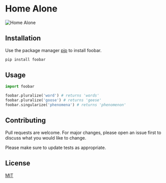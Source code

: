 # Home Alone

![Home Alone](https://www.google.com/url?sa=i&url=https%3A%2F%2Fwww.imdb.com%2Ftitle%2Ftt0099785%2F&psig=AOvVaw2jFJ_hPyNRxpxqX7MunrH9&ust=1603573526242000&source=images&cd=vfe&ved=0CAIQjRxqFwoTCPj1n4rPy-wCFQAAAAAdAAAAABAD)

## Installation

Use the package manager [pip](https://pip.pypa.io/en/stable/) to install foobar.

```bash
pip install foobar
```

## Usage

```python
import foobar

foobar.pluralize('word') # returns 'words'
foobar.pluralize('goose') # returns 'geese'
foobar.singularize('phenomena') # returns 'phenomenon'
```

## Contributing
Pull requests are welcome. For major changes, please open an issue first to discuss what you would like to change.

Please make sure to update tests as appropriate.

## License
[MIT](https://choosealicense.com/licenses/mit/)
